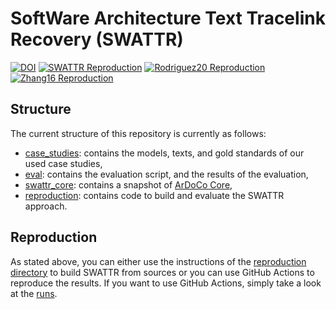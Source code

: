 # SoftWare Architecture Text Tracelink Recovery (SWATTR)
[![DOI](https://zenodo.org/badge/DOI/10.5281/zenodo.4730621.svg)](https://doi.org/10.5281/zenodo.4730621)
[![SWATTR Reproduction](https://github.com/ArDoCo/SWATTR/actions/workflows/reproduction.yml/badge.svg)](https://github.com/ArDoCo/SWATTR/actions/workflows/reproduction.yml)
[![Rodriguez20 Reproduction](https://github.com/ArDoCo/SWATTR/actions/workflows/reproduction-rodriguez.yml/badge.svg)](https://github.com/ArDoCo/SWATTR/actions/workflows/reproduction-rodriguez.yml)
[![Zhang16 Reproduction](https://github.com/ArDoCo/SWATTR/actions/workflows/reproduction-zhang.yml/badge.svg)](https://github.com/ArDoCo/SWATTR/actions/workflows/reproduction-zhang.yml)

## Structure
The current structure of this repository is currently as follows:
* [case_studies](case_studies): contains the models, texts, and gold standards of our used case studies,
* [eval](eval): contains the evaluation script, and the results of the evaluation,
* [swattr_core](swattr_core): contains a snapshot of [ArDoCo Core](https://github.com/ArDoCo/Core),
* [reproduction](reproduction): contains code to build and evaluate the SWATTR approach.

## Reproduction
As stated above, you can either use the instructions of the [reproduction directory](reproduction) to build SWATTR from sources or you can use GitHub Actions to reproduce the results.
If you want to use GitHub Actions, simply take a look at the [runs](https://github.com/ArDoCo/SWATTR/actions).
